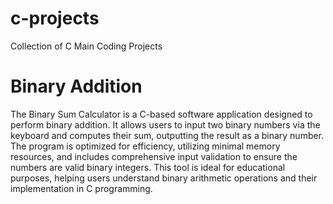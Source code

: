 # c-projects
Collection of C Main Coding Projects

# Binary Addition
The Binary Sum Calculator is a C-based software application designed to perform binary addition. It allows users to input two binary numbers via the keyboard and computes their sum, outputting the result as a binary number. The program is optimized for efficiency, utilizing minimal memory resources, and includes comprehensive input validation to ensure the numbers are valid binary integers. This tool is ideal for educational purposes, helping users understand binary arithmetic operations and their implementation in C programming.
